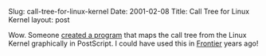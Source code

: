 Slug: call-tree-for-linux-kernel
Date: 2001-02-08
Title: Call Tree for Linux Kernel
layout: post

Wow. Someone <a href="http://slashdot.org/articles/01/02/07/1327226.shtml">created a program</a> that maps the call tree from the Linux Kernel graphically in PostScript. I could have used this in <a href="frontier.userland.com">Frontier</a> years ago!
